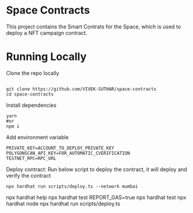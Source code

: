 # Space Contracts

This project contains the Smart Contrats for the Space, which is used to deploy a NFT campaign contract.

# Running Locally

Clone the repo locally
```shell

git clone https://github.com/VIVEK-SUTHAR/space-contracts
cd space-contracts
```

Install dependencies

```shell
yarn
#or
npm i

```

Add environment variable

```shell
PRIVATE_KEY=ACCOUNT_TO_DEPLOY_PRIVATE_KEY
POLYGONSCAN_API_KEY=FOR_AUTOMATIC_CVERIFICATION
TESTNET_RPC=RPC_URL
```

Deploy contract:
Run below script to deploy the contract, it will deploy and verify the contract

```shell
npx hardhat run scripts/deploy.ts --network mumbai
```

npx hardhat help
npx hardhat test
REPORT_GAS=true npx hardhat test
npx hardhat node
npx hardhat run scripts/deploy.ts

```

```
